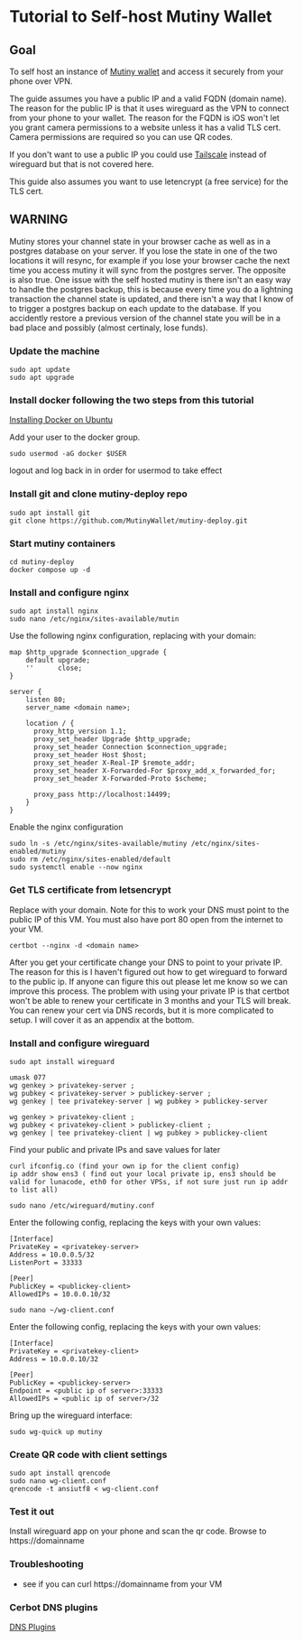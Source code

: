 # Tutorial to Self-host Mutiny Wallet

## Goal

To self host an instance of [Mutiny wallet](https://www.mutinywallet.com) and access it securely from your phone over VPN. 

The guide assumes you have a public IP and a valid FQDN (domain name). The reason for the public IP is that it uses wireguard as the VPN to connect from your phone to your wallet.  The reason for the FQDN is iOS won't let you grant camera permissions to a website unless it has a valid TLS cert.  Camera permissions are required so you can use QR codes.

If you don't want to use a public IP you could use [Tailscale](https://tailscale.com) instead of wireguard but that is not covered here.

This guide also assumes you want to use letencrypt (a free service) for the TLS cert.

## WARNING 
Mutiny stores your channel state in your browser cache as well as in a postgres database on your server.  If you lose the state in one of the two locations it will resync, for example if you lose your browser
cache the next time you access mutiny it will sync from the postgres server.  The opposite is also true.  One issue with the self hosted mutiny is there isn't an easy way to handle the postgres backup, this is because
every time you do a lightning transaction the channel state is updated, and there isn't a way that I know of to trigger a postgres backup on each update to the database.  If you accidently restore a previous version
of the channel state you will be in a bad place and possibly (almost certinaly, lose funds).

### Update the machine 
```
sudo apt update
sudo apt upgrade
```

### Install docker following the two steps from this tutorial
[Installing Docker on Ubuntu](https://docs.docker.com/engine/install/ubuntu/#install-using-the-repository)

Add your user to the docker group.
```
sudo usermod -aG docker $USER
```

logout and log back in in order for usermod to take effect

### Install git and clone mutiny-deploy repo  
```
sudo apt install git
git clone https://github.com/MutinyWallet/mutiny-deploy.git
```

### Start mutiny containers
```
cd mutiny-deploy
docker compose up -d
```

### Install and configure nginx
```
sudo apt install nginx
sudo nano /etc/nginx/sites-available/mutin
```

Use the following nginx configuration, replacing <domain name> with your domain:

```
map $http_upgrade $connection_upgrade {
    default upgrade;
    ''      close;
}   

server {
    listen 80;
    server_name <domain name>;

    location / {
      proxy_http_version 1.1;
      proxy_set_header Upgrade $http_upgrade;
      proxy_set_header Connection $connection_upgrade;
      proxy_set_header Host $host;
      proxy_set_header X-Real-IP $remote_addr;
      proxy_set_header X-Forwarded-For $proxy_add_x_forwarded_for;
      proxy_set_header X-Forwarded-Proto $scheme;

      proxy_pass http://localhost:14499;
    }
}
```

Enable the nginx configuration
```
sudo ln -s /etc/nginx/sites-available/mutiny /etc/nginx/sites-enabled/mutiny
sudo rm /etc/nginx/sites-enabled/default
sudo systemctl enable --now nginx
```

### Get TLS certificate from letsencrypt

Replace <domain name> with your domain.
Note for this to work your DNS must point to the public IP of this VM.
You must also have port 80 open from the internet to your VM.

```
certbot --nginx -d <domain name>
```

After you get your certificate change your DNS to point to your private IP.  The reason for this is I haven't figured out how to get wireguard to forward to the public ip.
If anyone can figure this out please let me know so we can improve this process.  The problem with using your private IP is that certbot won't be able to renew your certificate
in 3 months and your TLS will break.  You can renew your cert via DNS records, but it is more complicated to setup.  I will cover it as an appendix at the bottom.

### Install and configure wireguard

```
sudo apt install wireguard

umask 077
wg genkey > privatekey-server ;
wg pubkey < privatekey-server > publickey-server ; 
wg genkey | tee privatekey-server | wg pubkey > publickey-server

wg genkey > privatekey-client ;
wg pubkey < privatekey-client > publickey-client ; 
wg genkey | tee privatekey-client | wg pubkey > publickey-client
```

Find your public and private IPs and save values for later

```
curl ifconfig.co (find your own ip for the client config)
ip addr show ens3 ( find out your local private ip, ens3 should be valid for lunacode, eth0 for other VPSs, if not sure just run ip addr to list all)
```

```
sudo nano /etc/wireguard/mutiny.conf
```

Enter the following config, replacing the keys with your own values:

```
[Interface]
PrivateKey = <privatekey-server>
Address = 10.0.0.5/32
ListenPort = 33333

[Peer]
PublicKey = <publickey-client>
AllowedIPs = 10.0.0.10/32
```

```
sudo nano ~/wg-client.conf
```

Enter the following config, replacing the keys with your own values:

```
[Interface]
PrivateKey = <privatekey-client>
Address = 10.0.0.10/32

[Peer]
PublicKey = <publickey-server>
Endpoint = <public ip of server>:33333
AllowedIPs = <public ip of server>/32
```

Bring up the wireguard interface:

```
sudo wg-quick up mutiny
```

### Create QR code with client settings
```
sudo apt install qrencode
sudo nano wg-client.conf
qrencode -t ansiutf8 < wg-client.conf
```

### Test it out

Install wireguard app on your phone and scan the qr code.
Browse to https://domainname


### Troubleshooting
- see if you can curl https://domainname from your VM

### Cerbot DNS plugins
[DNS Plugins](https://eff-certbot.readthedocs.io/en/stable/using.html#dns-plugins)


